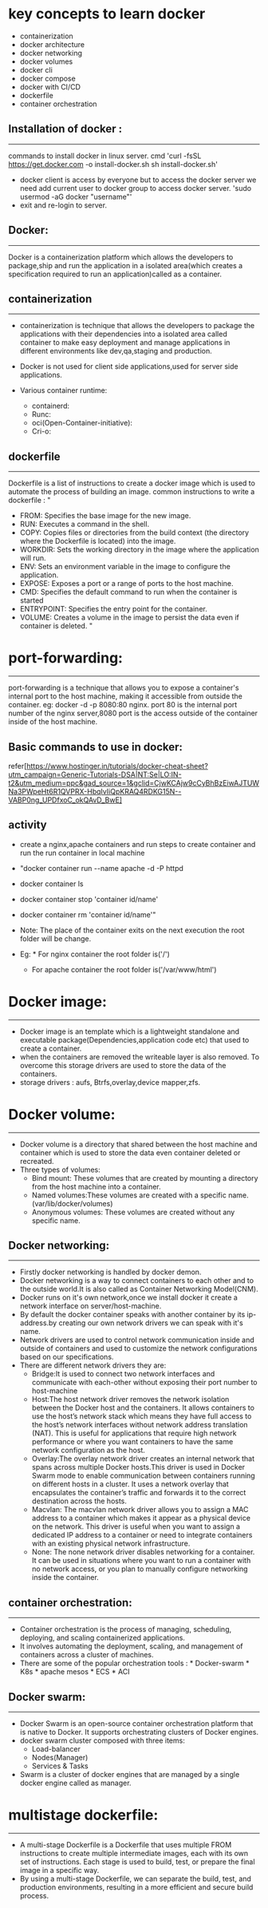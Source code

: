 # key concepts to learn docker 
  * containerization
  * docker architecture
  * docker networking
  * docker volumes
  * docker cli
  * docker compose
  * docker with CI/CD
  * dockerfile
  * container orchestration
## Installation of docker :
-----------------------------
commands to install docker in linux server.
cmd 'curl -fsSL https://get.docker.com -o install-docker.sh
sh install-docker.sh'

* docker client is access by everyone but to access the docker server we need add current user to docker group to access docker server.
  'sudo usermod -aG docker "username"'
* exit and re-login to server.
## Docker:
-----------
Docker is a containerization platform which allows the developers to package,ship  and run the application in a isolated area(which creates a specification required to run an application)called as a container. 

##  containerization
------------------------
* containerization is technique that allows the developers to package the applications with their dependencies into a isolated area called container to make easy deployment  and manage applications  in different environments like dev,qa,staging and production.
* Docker is not  used for client side applications,used for server side applications.
  
* Various container runtime:
   * containerd:
   * Runc:
   * oci(Open-Container-initiative):
   * Cri-o:
## dockerfile
-------------
Dockerfile is a list of instructions to create a docker image which is used to automate the process of building an image.
common instructions to write a dockerfile :
" 
 * FROM: Specifies the base image for the new image.
 * RUN: Executes a command in the shell. 
 * COPY: Copies files or directories from the build context (the directory where the Dockerfile is located) into the image.
 * WORKDIR: Sets the working directory in the image where the application will run.
 * ENV: Sets an environment variable in the image to configure the application.
 * EXPOSE: Exposes a port or a range of ports to the host machine.
 * CMD: Specifies the default command to run when the container is started
 * ENTRYPOINT: Specifies the entry point for the container. 
 * VOLUME: Creates a volume in the image to persist the data even if container is deleted.   "


# port-forwarding:
--------------
port-forwarding is a technique that allows you to expose a container's internal port to the host machine, making it accessible from outside the container.
eg: docker -d -p 8080:80 nginx.
port 80 is the internal port number of the nginx server,8080 port is the access  outside of the container inside of the host machine.

## Basic commands to use in docker:
refer[https://www.hostinger.in/tutorials/docker-cheat-sheet?utm_campaign=Generic-Tutorials-DSA|NT:Se|LO:IN-t2&utm_medium=ppc&gad_source=1&gclid=CjwKCAjw9cCyBhBzEiwAJTUWNa3PWpeHt6R1QVPRX-HbqIvIiQpKRAQ4RDKG15N--VABP0ng_UPDfxoC_okQAvD_BwE]

## activity  
* create a nginx,apache containers and run steps to create container and run the run container in local machine
* "docker container run --name apache -d -P httpd
*  docker container ls
*  docker container stop 'container id/name' 
*  docker container rm 'container id/name'"

* Note: The place of the container exits on the next execution the root folder will be change.
* Eg: * For nginx container the root folder is('/')
    * For apache container the root folder is('/var/www/html')


# Docker image:
----------------
* Docker image is an template which is a lightweight standalone and executable package(Dependencies,application code etc) that used to create a container. 
* when the containers are removed the writeable layer is also removed. To overcome this storage drivers are used to store the data of the containers. 
* storage drivers : aufs, Btrfs,overlay,device mapper,zfs.
 
# Docker volume:
----------------
* Docker volume is a directory  that shared between the host machine and container which is used to store the data even container deleted or recreated.
* Three types of volumes:
    * Bind mount: These  volumes that are created by mounting a directory from the host machine into a container.
    * Named volumes:These volumes are created with a specific name.(var/lib/docker/volumes)
    * Anonymous volumes: These volumes are created without any specific name.

## Docker networking:
---------------------
* Firstly docker networking is handled by docker demon.
* Docker networking is a way to connect containers to each other and to the outside world.It is also called as Container Networking Model(CNM).
* Docker runs on it's own network,once we install docker it create a network interface on server/host-machine.
* By default the docker container speaks with another container by its ip-address.by creating our own network drivers we can speak with it's name.
* Network drivers are used to control network communication inside and outside of containers and used to customize the network configurations based on our specifications.
* There are different network drivers they are:
    * Bridge:It is used to connect two network interfaces and communicate with each-other without exposing their port number to host-machine
    * Host:The host network driver removes the network isolation between the Docker host and the containers. It allows containers to use the host’s network stack which means they have full access to the host’s network interfaces without network address translation (NAT). This is useful for applications that require high network performance or where you want containers to have the same network configuration as the host.
    * Overlay:The overlay network driver creates an internal network that spans across multiple Docker hosts.This driver is used in Docker Swarm mode to enable communication between containers running on different hosts in a cluster. It uses a network overlay that encapsulates the container’s traffic and forwards it to the correct destination across the hosts.
    * Macvlan: The macvlan network driver allows you to assign a MAC address to a container which makes it appear as a physical device on the network. This driver is useful when you want to assign a dedicated IP address to a container or need to integrate containers with an existing physical network infrastructure.
    * None: The none network driver disables networking for a container. It can be used in situations where you want to run a container with no network access, or you plan to manually configure networking inside the container.

## container orchestration:
---------------------------
* Container orchestration is the process of managing, scheduling, deploying, and scaling containerized applications.
* It involves automating the deployment, scaling, and management of containers across a cluster of machines.
* There are some of the popular orchestration tools :
      * Docker-swarm
      * K8s
      * apache mesos
      * ECS
      * ACI
## Docker swarm:
  ----------------
  * Docker Swarm is an open-source container orchestration platform that is native to Docker. It supports orchestrating clusters of Docker engines.
  * docker swarm cluster composed with three items:
     * Load-balancer
     * Nodes(Manager)
     * Services & Tasks
  * Swarm is a cluster of docker engines that are managed by a single docker engine called as manager.

# multistage dockerfile:
------------------------
* A multi-stage Dockerfile is a Dockerfile that uses multiple FROM instructions to create multiple intermediate images, each with its own set of instructions. Each stage is used to build, test, or prepare the final image in a specific way.
* By using a multi-stage Dockerfile, we can separate the build, test, and production environments, resulting in a more efficient and secure build process.